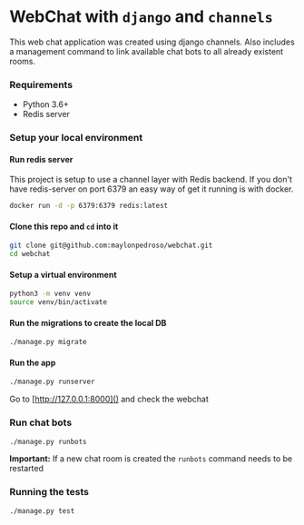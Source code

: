 # WebChat with `django` and `channels`

This web chat application was created using django channels. 
Also includes a management command to link available chat bots to all 
already existent rooms.

### Requirements
 * Python 3.6+
 * Redis server

### Setup your local environment

#### Run redis server
This project is setup to use a channel layer with Redis backend. If you don't have
redis-server on port 6379 an easy way of get it running is with docker.
```bash
docker run -d -p 6379:6379 redis:latest
```

#### Clone this repo and `cd` into it
```bash
git clone git@github.com:maylonpedroso/webchat.git
cd webchat
```

#### Setup a virtual environment
```bash
python3 -m venv venv
source venv/bin/activate
```

#### Run the migrations to create the local DB

```bash
./manage.py migrate
```

#### Run the app
```bash
./manage.py runserver
```

Go to [http://127.0.0.1:8000]() and check the webchat

### Run chat bots

```bash
./manage.py runbots
```
**Important:** If a new chat room is created the `runbots` command needs to be restarted 

### Running the tests
```
./manage.py test
```
